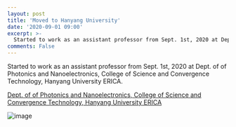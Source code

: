 ```yaml
---
layout: post
title: 'Moved to Hanyang University'
date: '2020-09-01 09:00'
excerpt: >-
  Started to work as an assistant professor from Sept. 1st, 2020 at Dept. of of Photonics and Nanoelectronics, College of Science and Convergence Technology, Hanyang University ERICA.
comments: False
---
```

Started to work as an assistant professor from Sept. 1st, 2020 at Dept. of of Photonics and Nanoelectronics, College of Science and Convergence Technology, Hanyang University ERICA.

[Dept. of of Photonics and Nanoelectronics, College of Science and Convergence Technology, Hanyang University ERICA](http://photonics.hanyang.ac.kr/?theme=en)


![image](https://user-images.githubusercontent.com/32427749/104181645-85933280-5452-11eb-889b-5121f5eb82c7.png)

